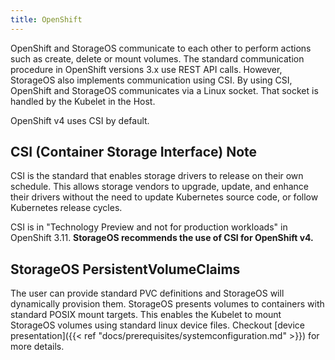 ```yaml
---
title: OpenShift
---
```


OpenShift and StorageOS communicate to each other to perform actions such as
create, delete or mount volumes. The standard communication procedure in
OpenShift versions 3.x use REST API calls. However, StorageOS also implements
communication using CSI. By using CSI, OpenShift and StorageOS communicates via
a Linux socket. That socket is handled by the Kubelet in the Host.

OpenShift v4 uses CSI by default.

## CSI (Container Storage Interface) Note

CSI is the standard that enables storage drivers to release on their own
schedule. This allows storage vendors to upgrade, update, and enhance their
drivers without the need to update Kubernetes source code, or follow Kubernetes
release cycles.

CSI is in "Technology Preview and not for production workloads" in OpenShift
3.11. **StorageOS recommends the use of CSI for OpenShift v4.**

## StorageOS PersistentVolumeClaims

The user can provide standard PVC definitions and StorageOS will dynamically
provision them. StorageOS presents volumes to containers with standard POSIX
mount targets. This enables the Kubelet to mount StorageOS volumes using
standard linux device files. Checkout [device presentation]({{< ref
"docs/prerequisites/systemconfiguration.md" >}}) for more details.
